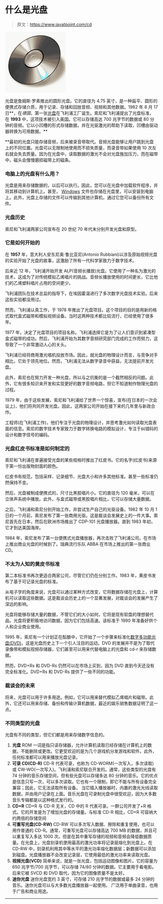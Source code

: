 # 什么是光盘

> 原文：<https://www.javatpoint.com/cd>

![What is a CD](img/3ded1a29de1006f1719f48aeb6001e06.png)

光盘是詹姆斯·罗素推出的圆形光盘。它的直径为 4.75 英寸，是一种扁平、圆形的便携式存储介质，用于记录、存储和回放音频、视频和其他数据。1982 年 8 月 17 日**，在*德国*，第一张[光盘](https://www.javatpoint.com/cd-full-form)在飞利浦工厂诞生。索尼和飞利浦提出了光盘标准，在 **1993** 中，这项技术被引入美国。它可以存储高达 700 兆字节的数据或 80 分钟的音频。它以小凹槽的形式存储数据，并在光驱激光的帮助下读取，凹槽由驱动器转换为可用数据。**

 **最初的光盘只能存储音频，后来被录音带取代。音频光盘能够让用户跳到光盘上的不同位置。光盘可以无限制地使用而不损失质量，而录音带如果使用 10 次左右就会失去质量。因为在光盘中，读取数据的激光不会对光盘施加压力，而在磁带中，磁头会慢慢磨损磁带上的磁条。

### 电脑上的光盘有什么用？

光盘是用来存储数据的，以后可以执行。因此，您可以在光盘中加载软件程序，并将其移动到计算机上。甚至， [Windows](https://www.javatpoint.com/windows) 文件也存储在光盘里，可以安装到电脑上。此外，光盘上存储的文件可以传输到其他计算机，通过它您可以备份所有文件。

### 光盘历史

索尼和飞利浦两家公司宣布在 20 世纪 70 年代末分别开发光盘和原型。

### 它是如何开始的

在 **1957** 年，意大利人安东尼奥·鲁比亚尼(Antonio Rubbiani)以涉及原始视频光盘的实验开始了光盘的故事，这激励了所有一代科学家致力于数字技术。

后来近 12 年，飞利浦开始开发 ALP(音频长播放)光盘。它使用了一种名为激光的技术，这成为了对传统模拟乙烯唱片的挑战。音频长播放使用的时间更长，它比他们的乙烯塑料唱片占用的空间更少。

飞利浦团队在技术总监的指导下，在埃因霍温进行了多次数字光盘技术实验。后来这些实验都没用过。

然而，飞利浦认真工作，于 1978 年推出了光盘项目。这个项目的目的是用新的格式取代盒式磁带和模拟视频设备。当时这两种技术都比较流行，已经使用了很多年。

1977 年，决定了光盘项目的项目名称。飞利浦选择它是为了让人们意识到紧凑型盒式磁带的成功。然后，飞利浦开始为其数字音频研究部门完成的工作而努力，这导致了一个非常激动人心的关头。

飞利浦已经将商用激光唱机投放市场。因此，就光盘的物理设计而言，与竞争对手相比，它处于领先地位。然而，飞利浦无法从数字录音中获益，无法提前开发光盘。

此外，索尼也在努力开发一种光盘，所以与之抗衡的是一个截然相反的问题。此外，它有很多知识来开发和实现更好的数字音频电路，但它不知道制作物理光盘的过程。

1979 年，由于这些发展，索尼和飞利浦给了世界一个惊喜，宣布(在日本的一次会议上)，他们将共同开发光盘。因此，这两家公司开始在接下来的几年里与新政合作。

工程师(在飞利浦工作)，他们专注于光盘的物理设计，并思考激光如何读取光盘表面的信息。索尼的数字技术专家致力于数字转换电路的模拟设计，专注于纠错码的设计和数字信号的编码。

### 光盘红皮书标准是如何制定的

索尼和飞利浦在普遍接受光盘的某些规格时推出了红皮书。它的名字(红皮书)来源于第一份出版物封面的颜色。

红皮书有规范，包括采样、记录细节、光盘大小和许多其他标准。甚至一些标准仍然保持不变。

然后，光盘被制成便携式的，尺寸比黑胶唱片小。它的直径为 120 毫米，可以在立体声系统中播放。此外，与盒式磁带或黑胶唱片相比，它可以存储大量数据。

之后，飞利浦和索尼分别开始工作，并尝试生产自己的光驱设备。1982 年 10 月 1 日的一个月前，索尼发布了第一张商用光驱。这是裁谈会发展史上的一件大事。索尼首先在日本，然后在欧洲市场推出了 CDP-101 光盘播放器。直到 1983 年初，它才到达美国海岸。

1984 年，索尼发布了第一台便携式光盘播放器，再次击败了飞利浦公司。在市场上推出商业光盘的时候到了。瑞典流行乐队 ABBA 在市场上推出的第一张商业 CD。

### 不太为人知的黄皮书标准

第二本标准书再次更适合两家公司，尽管它们仍在分别工作。1983 年，黄皮书发布了基于可记录光盘的标准。

从电子学的角度来说，光盘可以通过某种方式改变，它将数据存储在光盘上，计算机可以读取这些数据。这是裁谈会历史上的一个显著发展，对裁谈会的发展产生了深远的影响。

光盘将能够存储大量的数据，不管它们的大小如何，它将是现有软盘的理想替代品。光盘将更积极地访问数据，因为它们包括高速。该标准于 1990 年准备好供个人和企业商业使用。

1995 年，索尼有一个计划正在酝酿中，它开始了一个步骤来标准化[数字多功能光盘(DVD)](https://www.javatpoint.com/dvd-full-form)，这是光盘历史上下一个引人注目的运动。DVD 的发展并不是为了取代录像带和模拟视频存储器，它们甚至可以用来代替电脑上的光盘和 cd-r 来存储数据。

然而，DVD+Rs 和 DVD-Rs 仍然可以在市场上买到，因为 DVD 直到今天还没有完全标准化。DVD+Rs 和 DVD-Rs 提供了一些不同的功能。

### 裁谈会的未来

将来，光盘可以用于许多用途。例如，它可以用来替代模拟乙烯唱片和磁带。此外，它还可以用来存储、备份和传输计算机数据，最近的娱乐销售数据证明了这一点。

### 不同类型的光盘

光盘有不同的类型，但它们都是用来存储数字信息的。

1.  **光盘**
    ROM 一词是指只读存储器，允许计算机读取已经存储在计算机上的数据，不能删除或更改。它更受欢迎的是为几个游戏机分发游戏和软件。此外，任何标准都可以用来播放光盘记录。
2.  **可录 CD(CD-R)**
    CD-R 代表可录，也称为 CD-WORM(一次写入，多次读取)或 CW-WO(一次写入)。飞利浦和索尼联合开发的。通常，这些类型的光盘有 74 分钟的音乐存储空间，但有些光盘可以存储多达 80 分钟的音乐。它的优点是信息只写一次，可以多次读取。它也有一个限制，即它不能与所有设备完全兼容；因此，它无法读取所有设备。
    当它插入播放器时，内置的激光光线读取数据，并由用户记录在上面。音乐光盘在可录制光盘中很受欢迎，因为大多数音乐专辑都是以这种格式发行的。
3.  **CD+R**
    CD+R 与 CD-R 无关，CD 中的 R 代表可录。一群公司开发了+R 格式。它的开发是为了增加光盘的存储量。与标准 CD-R 相比，CD+R 可容纳大约两倍的存储空间
4.  **可重写光盘(CD-RW)**
    CD-RW 可以多次写入数据、擦除和重复使用，也可以用作普通的 CD-R。通常，可重写光盘可以存储高达 700 MB 的数据，并且可以重复写入多达 1000 次。但是在其中重写存储的视频和音频会降低数据质量。在光盘上，光盘刻录机使用最高的激光功率将记录层熔化到光盘上。在 CD-RW 中，刻录机利用其中等水平的激光功率熔化数据层；新数据可以添加到磁盘。光盘播放器不会改变记录层，它使用最低的激光功率来读取光盘。
5.  **视频光盘(VCD)**
    简单来说，就是一张光盘，包括运动图像和图片。它的容量为 650 兆字节/700 兆字节，可以存储 74/80 分钟的数据。它主要用于看电影。后来它被 SVCD 和 DVD 取代，因为它的图像质量不是太好。
6.  **迷你光盘**
    迷你光盘宽约 3 英寸，可存储 210 兆字节的数据或最多 24 分钟的音乐。迷你光盘可以与大多数光盘播放器一起使用。
    广泛用于单曲录音，也用于广告和商业用途。

* * ***